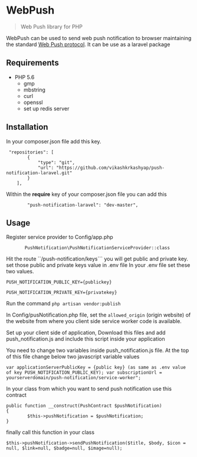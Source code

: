 # WebPush
> Web Push library for PHP

WebPush can be used to send web push notification to browser maintaining the standard  [Web Push protocol](https://tools.ietf.org/html/draft-thomson-webpush-protocol-00).
It can be use as a laravel package

## Requirements
* PHP 5.6
  * gmp
  * mbstring
  * curl
  * openssl
  * set up redis server


## Installation
In your composer.json file add this key.

```$xslt
 "repositories": [
        {
            "type": "git",
            "url": "https://github.com/vikashkrkashyap/push-notification-laravel.git"
        }
    ],
```

Within the **require** key of your composer.json file you can add this

```        "push-notification-laravel": "dev-master",```

## Usage

Register service provider to Config/app.php

``        PushNotification\PushNotificationServiceProvider::class
``

Hit the route ``/push-notification/keys``` you will get public and private key. set those public and private keys value in .env file
In your .env file set these two values.

``PUSH_NOTIFICATION_PUBLIC_KEY={publickey}``

``PUSH_NOTIFICATION_PRIVATE_KEY={privatekey}``

Run the command ``php artisan vendor:publish``

In Config/pusNotification.php file, set the `allowed_origin` (origin website) of the website from where you client side service worker code is available.


Set up your client side of application, Download this files and add push_notification.js and include this script inside your application

You need to change two variables inside push_notification.js file. At the top of this file change below two javascript variable values

``
var applicationServerPublicKey = {public key} (as same as .env value of key PUSH_NOTIFICATION_PUBLIC_KEY);
var subscriptionUrl = yourserverdomain/push-notification/service-worker";
``

In your class from which you want to send push notification use this contract

````
public function __construct(PushContract $pushNotification)
{
        $this->pushNotification = $pushNotification;
}

````

finally call this function in your class

``
    $this->pushNotification->sendPushNotification($title, $body, $icon = null, $link=null, $badge=null, $image=null);
``




